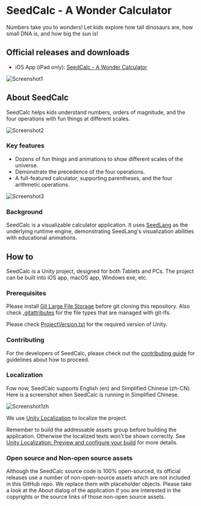 # SeedCalc - A Wonder Calculator

Numbers take you to wonders! Let kids explore how tall dinosaurs are, how small
DNA is, and how big the sun is!

## Official releases and downloads

- iOS App (iPad only): [SeedCalc - A Wonder
  Calculator](https://apps.apple.com/app/seedcalc-a-wonder-calculator/id1606514630)

![Screenshot1](./Screenshots/01_en.jpg)

## About SeedCalc

SeedCalc helps kids understand numbers, orders of magnitude, and the four
operations with fun things at different scales.

![Screenshot2](./Screenshots/02_en.jpg)

### Key features

- Dozens of fun things and animations to show different scales of the universe.
- Demonstrate the precedence of the four operations.
- A full-featured calculator, supporting parentheses, and the four arithmetic
  operations.

![Screenshot3](./Screenshots/03_en.jpg)

### Background

SeedCalc is a visualizable calculator application. It uses
[SeedLang](https://github.com/SeedV/SeedLang) as the underlying runtime
engine, demonstrating SeedLang's visualization abilities with educational
animations.

## How to

SeedCalc is a Unity project, designed for both Tablets and PCs. The project can
be built into iOS app, macOS app, Windows exe, etc.

### Prerequisites

Please install [Git Large File Storage](https://git-lfs.github.com/) before git
cloning this repository. Also check [.gitattributes](.gitattributes) for the
file types that are managed with git-lfs.

Please check [ProjectVersion.txt](./ProjectSettings/ProjectVersion.txt) for the
required version of Unity.

### Contributing

For the developers of SeedCalc, please check out the [contributing
guide](CONTRIBUTING.md) for guidelines about how to proceed.

### Localization

Fow now, SeedCalc supports English (en) and Simplified Chinese (zh-CN). Here is
a screenshot when SeedCalc is running in Simplified Chinese.

![Screenshot1zh](./Screenshots/01_zh.jpg)

We use [Unity
Localization](https://docs.unity3d.com/Packages/com.unity.localization@1.1/manual/index.html)
to localize the project.

Remember to build the addressable assets group before building the application.
Otherwise the localized texts won't be shown correctly. See [Unity Localization:
Preview and configure your
build](https://docs.unity3d.com/Packages/com.unity.localization@1.1/manual/QuickStartGuideWithVariants.html#preview-and-configure-your-build)
for more details.

### Open source and Non-open source assets

Although the SeedCalc source code is 100% open-sourced, its official releases
use a number of non-open-source assets which are not included in this GitHub
repo. We replace them with placeholder objects. Please take a look at the About
dialog of the application if you are interested in the copyrights or the source
links of those non-open source assets.

